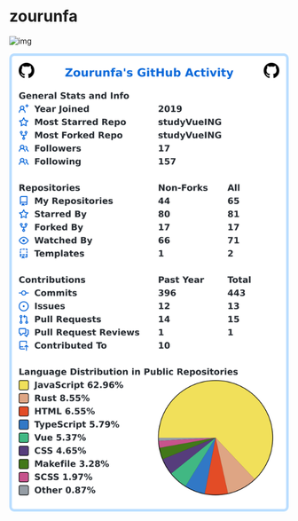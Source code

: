 # zourunfa

![img](https://github-readme-stats.vercel.app/api?username=zourunfa&show_icons=true&theme=radical)


[![My user statistics](images/userstats.svg)](https://github.com/zourunfa/zourunfa)
